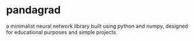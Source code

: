 # pandagrad
a minimalist neural network library built using python and numpy, designed for educational purposes and simple projects
